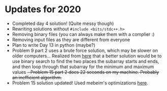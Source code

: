 # Updates for 2020
- Completed day 4 solution! (Quite messy though)
- Rewriting solutions without `#include <bits/stdc++.h>`
- Removing binary files (you can always make them with a complier :)
- Removing input files as they are different from everyone
- Plan to write Day 13 in python (maybe?)
- Problem 9 part 2 uses a brute force solution, which may be slower on older computers... Realized from [here](https://github.com/mebeim/aoc/blob/master/2020/README.md#day-9---encoding-error) that a better solution would be to use binary search to find the two places the subarray starts and ends, and then loop through that subarray for the minimum and maximum values
~~- Problem 15 part 2 does 22 seconds on my machine. Probably an inefficient algorithm.~~
- Problem 15 solution updated! Used mebeim's optimizations [here](https://github.com/mebeim/aoc/blob/master/2020/README.md#part-2-14).
